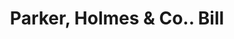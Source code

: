 ---
doi: 10.7916/D8KP9D4C
date_other: '1890'
date_other_textual: 1890-1899
form: printed ephemera
genre:
- Invoices
name:
- Parker, Holmes & Co.
object_in_context_url: https://biggert.cul.columbia.edu/items/view/ave_biggert_00434
subject_hierarchical_geographic:
- Boston, Massachusetts, United States
subject_name:
- Parker, Holmes & Co.
title: Parker, Holmes & Co.. Bill
sort_title: Parker, Holmes & Co.. Bill
call_number: ave_biggert_00434
coordinates:
- 42.35805555555556,-71.06361111111111
pid: ave_biggert_00434
identifiers: ave_biggert_00434
permalink: /biggert/ave_biggert_00434/
layout: iiif-image-page
---